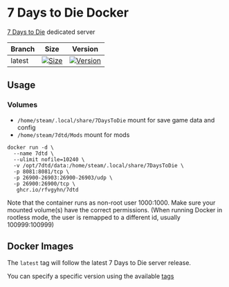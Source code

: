 # 7 Days to Die Docker

[7 Days to Die][0] dedicated server

Branch | Size             | Version          
-------|------------------|---------------
latest | [![Size][3]][1]  | [![Version][4]][1]

## Usage

### Volumes

* `/home/steam/.local/share/7DaysToDie` mount for save game data and config
* `/home/steam/7dtd/Mods` mount for mods

```
docker run -d \
  --name 7dtd \
  --ulimit nofile=10240 \
  -v /opt/7dtd/data:/home/steam/.local/share/7DaysToDie \
  -p 8081:8081/tcp \
  -p 26900-26903:26900-26903/udp \
  -p 26900:26900/tcp \
   ghcr.io/rfvgyhn/7dtd
```

Note that the container runs as non-root user 1000:1000. Make sure your mounted volume(s) have the correct permissions. (When running Docker in rootless mode, the user is remapped to a different id, usually 100999:100999)


## Docker Images

The `latest` tag will follow the latest 7 Days to Die server release.

You can specify a specific version using the available [tags][2]


[0]: https://www.7daystodie.com/
[1]: https://github.com/rfvgyhn/docker-7dtd/pkgs/container/7dtd
[2]: https://github.com/rfvgyhn/docker-7dtd/pkgs/container/7dtd/versions?filters%5Bversion_type%5D=tagged
[3]: https://ghcr-badge.egpl.dev/rfvgyhn/7dtd/size?color=%231082c2&tag=latest
[4]: https://img.shields.io/badge/v-1.3--b9-blue
